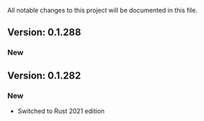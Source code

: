 All notable changes to this project will be documented in this file.

## Version: 0.1.288

### New


## Version: 0.1.282

### New

- Switched to Rust 2021 edition
